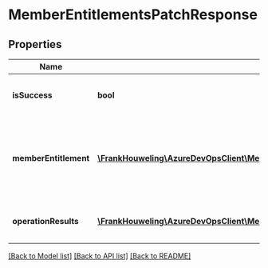 # MemberEntitlementsPatchResponse

## Properties
Name | Type | Description | Notes
------------ | ------------- | ------------- | -------------
**isSuccess** | **bool** | True if all operations were successful. | [optional] 
**memberEntitlement** | [**\FrankHouweling\AzureDevOpsClient\MemberEntitlementManagement\Model\MemberEntitlement**](MemberEntitlement.md) | Result of the member entitlement after the operations. have been applied | [optional] 
**operationResults** | [**\FrankHouweling\AzureDevOpsClient\MemberEntitlementManagement\Model\OperationResult[]**](OperationResult.md) | List of results for each operation | [optional] 

[[Back to Model list]](../README.md#documentation-for-models) [[Back to API list]](../README.md#documentation-for-api-endpoints) [[Back to README]](../README.md)


